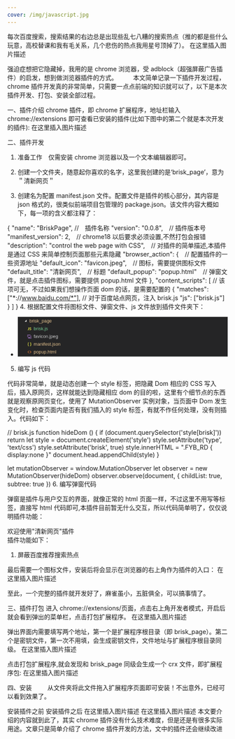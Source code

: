 ```yaml
---
cover: /img/javascript.jpg
---
```

每次百度搜索，搜索结果的右边总是出现些乱七八糟的搜索热点（推的都是些什么玩意，高校替课和我有毛关系，几个悲伤的热点我用星号顶掉了）。
在这里插入图片描述

强迫症想把它隐藏掉，我用的是 chrome 浏览器，受 adblock（超强屏蔽广告插件）的启发，想到做浏览器插件的方式。
   本文简单记录一下插件开发过程，chrome 插件开发真的非常简单，只需要一点点前端的知识就可以了，以下是本次插件开发、打包、安装全部过程。

一、插件介绍
chrome 插件，即 chrome 扩展程序，地址栏输入 chrome://extensions 即可查看已安装的插件(比如下图中的第二个就是本次开发的插件):
在这里插入图片描述

二、插件开发

1. 准备工作　仅需安装 chrome 浏览器以及一个文本编辑器即可。

2. 创建一个文件夹，随意起你喜欢的名字，这里我创建的是‘brisk_page’，意为＂清新网页＂

3. 创建名为配置 manifest.json 文件。配置文件是插件的核心部分，其内容是 json 格式的，很类似前端项目包管理的 package.json。该文件内容大概如下，每一项的含义都注释了：

{
"name": "BriskPage", //　插件名称
"version": "0.0.8",　// 插件版本号
"manifest_version": 2,　// chrome18 以后要求必须设置,不然打包会报错
"description": "control the web page with CSS",　// 对插件的简单描述,本插件是通过 CSS 来简单控制页面那些元素隐藏
"browser_action": {　// 配置插件的一些资源地址
"default_icon": "favicon.jpeg",　// 图标，需要提供图标文件
"default_title": "清新网页",　// 标题
"default_popup": "popup.html"　// 弹窗文件，就是点击插件图标，需要提供 popup.html 文件
},
"content_scripts": [ // 该项可无，不过如果我们想操作页面 dom 的话，是需要配置的
{
"matches": ["*://www.baidu.com/*"], // 对于百度站点网页，注入 brisk.js
"js": ["brisk.js"]
}
]
} 4. 根据配置文件将图标文件、弹窗文件、js 文件放到插件文件夹下：

- ![示例](./图片/chrome插件.png)

5. 编写 js 代码

代码非常简单，就是动态创建一个 style 标签，把隐藏 Dom 相应的 CSS 写入后，插入原网页，这样就能达到隐藏相应 dom 的目的啦，这里有个细节点的东西就是观察原网页变化，使用了 MutationObserver 实例对象，当页面中 Dom 发生变化时，检查页面内是否有我们插入的 style 标签，有就不作任何处理，没有则插入。代码如下：

// brisk.js
function hideDom () {
if (document.querySelector('style[brisk]')) return
let style = document.createElement('style')
style.setAttribute('type', 'text/css')
style.setAttribute('brisk', true)
style.innerHTML = ".FYB_RD { display:none }"
document.head.appendChild(style)
}

let mutationObserver = window.MutationObserver
let observer = new MutationObserver(hideDom)
observer.observe(document, { childList: true, subtree: true }) 6. 编写弹窗代码

弹窗是插件与用户交互的界面，就像正常的 html 页面一样，不过这里不用写<head><body>等标签，直接写 html 代码即可,本插件目前暂无什么交互，所以代码简单明了，仅仅说明插件功能：

<meta charset="UTF-8">
<div>
  <div style="width: 400px">欢迎使用"清新网页"插件</div>
  <div>
    <div>插件功能如下：</div>
    <ol>
      <li>屏蔽百度推荐搜索热点</li>
    </ol>
  </div>
</div>
最后需要一个图标文件，安装后将会显示在浏览器的右上角作为插件的入口：
在这里插入图片描述

至此，一个完整的插件就开发好了，麻雀虽小，五脏俱全，可以搞事情了。

三、插件打包
进入 chrome://extensions/页面，点击右上角开发者模式，开启后就会看到弹出的菜单栏，点击打包扩展程序。
在这里插入图片描述

弹出界面内需要填写两个地址，第一个是扩展程序根目录（即 brisk_page）。第二个是密钥文件，第一次不用填，会生成密钥文件，文件地址与扩展程序根目录同级。
在这里插入图片描述

点击打包扩展程序,就会发现和 brisk_page 同级会生成一个 crx 文件，即扩展程序包:
在这里插入图片描述

四、安装
   从文件夹将此文件拖入扩展程序页面即可安装！不出意外，已经可以看到效果了。

安装插件之前 安装插件之后
在这里插入图片描述
在这里插入图片描述
本文要介绍的内容就到此了，其实 chrome 插件没有什么技术难度，但是还是有很多实际用途。文章只是简单介绍了 chrome 插件开发的方法，文中的插件还会继续改进
